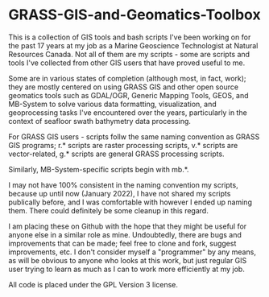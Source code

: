 # GRASS-GIS-and-Geomatics-Toolbox

This is a collection of GIS tools and bash scripts I've been working on for the past 17 years at my job as a Marine Geoscience Technologist at Natural Resources Canada. Not all of them are my scripts - some are scripts and tools I've collected from other GIS users that have proved useful to me.

Some are in various states of completion (although most, in fact, work); they are mostly centered on using GRASS GIS and other open source geomatics tools such as GDAL/OGR, Generic Mapping Tools, GEOS, and MB-System to solve various data formatting, visualization, and geoprocessing tasks I've encountered over the years, particularly in the context of seafloor swath bathymetry data processing. 

For GRASS GIS users - scripts follw the same naming convention as GRASS GIS programs; r.* scripts are raster processing scripts, v.* scripts are vector-related, g.* scripts are general GRASS processing scripts.

Similarly, MB-System-specific scripts begin with mb.*.

I may not have 100% consistent in the naming convention my scripts, because up until now (January 2022), I have not shared my scripts publically before, and I was comfortable with however I ended up naming them. There could definitely be some cleanup in this regard.

I am placing these on Github with the hope that they might be useful for anyone else in a similar role as mine. Undoubtedly, there are bugs and improvements that can be made; feel free to clone and fork, suggest improvements, etc. I don't consider myself a "programmer" by any means, as will be obvious to anyone who looks at this work, but just regular GIS user trying to learn as much as I can to work more efficiently at my job. 

All code is placed under the GPL Version 3 license.
